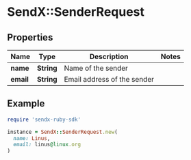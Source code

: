 # SendX::SenderRequest

## Properties

| Name | Type | Description | Notes |
| ---- | ---- | ----------- | ----- |
| **name** | **String** | Name of the sender |  |
| **email** | **String** | Email address of the sender |  |

## Example

```ruby
require 'sendx-ruby-sdk'

instance = SendX::SenderRequest.new(
  name: Linus,
  email: linus@linux.org
)
```

